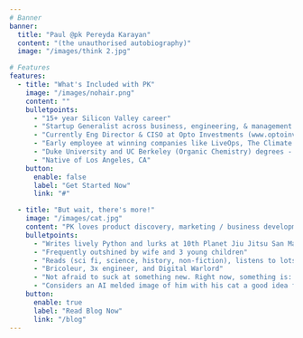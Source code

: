 ```yaml
---
# Banner
banner:
  title: "Paul @pk Pereyda Karayan"
  content: "(the unauthorised autobiography)"
  image: "/images/think 2.jpg"

# Features
features:
  - title: "What's Included with PK"
    image: "/images/nohair.png"
    content: ""
    bulletpoints:
      - "15+ year Silicon Valley career"
      - "Startup Generalist across business, engineering, & management roles. Solves hard problems that matter(tm)"
      - "Currently Eng Director & CISO at Opto Investments (www.optoinvest.com)"
      - "Early employee at winning companies like LiveOps, The Climate Corporation, Addepar, Primer.ai, and Opto Investments (>$5 Billion of market value, so far)"
      - "Duke University and UC Berkeley (Organic Chemistry) degrees - lightly used"
      - "Native of Los Angeles, CA"
    button:
      enable: false
      label: "Get Started Now"
      link: "#"

  - title: "But wait, there's more!"
    image: "/images/cat.jpg"
    content: "PK loves product discovery, marketing / business development, & forward deployed engineering. But what else is a PK good for?"
    bulletpoints:
      - "Writes lively Python and lurks at 10th Planet Jiu Jitsu San Mateo"
      - "Frequently outshined by wife and 3 young children"
      - "Reads (sci fi, science, history, non-fiction), listens to lots of music (metal, punk, zydeco, electronic, classical - among other things), and info dumps on the unwitting (ye shall see all in the blog posts)"
      - "Bricoleur, 3x engineer, and Digital Warlord"
      - "Not afraid to suck at something new. Right now, something is: Cajun Accordion"
      - "Considers an AI melded image of him with his cat a good idea for a professional website"
    button:
      enable: true
      label: "Read Blog Now"
      link: "/blog"
---
```

